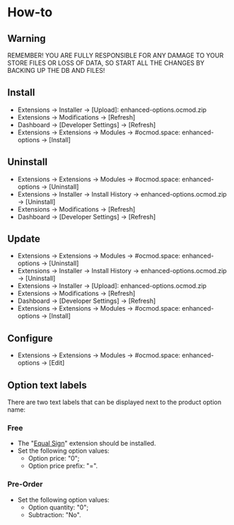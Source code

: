 # How-to

## Warning
REMEMBER! YOU ARE FULLY RESPONSIBLE FOR ANY DAMAGE TO YOUR STORE FILES OR LOSS OF DATA, SO START ALL THE CHANGES BY BACKING UP THE DB AND FILES!

## Install
* Extensions → Installer → [Upload]: enhanced-options.ocmod.zip
* Extensions → Modifications → [Refresh]
* Dashboard → [Developer Settings] → [Refresh]
* Extensions → Extensions → Modules → #ocmod.space: enhanced-options → [Install]

## Uninstall
* Extensions → Extensions → Modules → #ocmod.space: enhanced-options → [Uninstall]
* Extensions → Installer → Install History → enhanced-options.ocmod.zip → [Uninstall]
* Extensions → Modifications → [Refresh]
* Dashboard → [Developer Settings] → [Refresh]

## Update
* Extensions → Extensions → Modules → #ocmod.space: enhanced-options → [Uninstall]
* Extensions → Installer → Install History → enhanced-options.ocmod.zip → [Uninstall]
* Extensions → Installer → [Upload]: enhanced-options.ocmod.zip
* Extensions → Modifications → [Refresh]
* Dashboard → [Developer Settings] → [Refresh]
* Extensions → Extensions → Modules → #ocmod.space: enhanced-options → [Install]

## Configure
* Extensions → Extensions → Modules → #ocmod.space: enhanced-options → [Edit]

## Option text labels
There are two text labels that can be displayed next to the product option name:

### Free
* The "[Equal Sign](https://www.opencart.com/index.php?route=marketplace/extension/info&extension_id=34383)" extension should be installed.
* Set the following option values:
    - Option price: "0";
    - Option price prefix: "=".
### Pre-Order
* Set the following option values:
    - Option quantity: "0";
    - Subtraction: "No".
